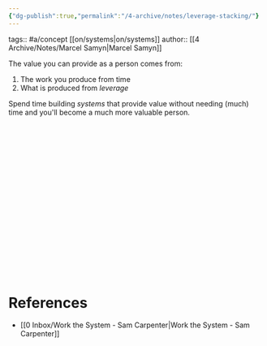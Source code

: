 ```yaml
---
{"dg-publish":true,"permalink":"/4-archive/notes/leverage-stacking/"}
---
```


tags:: #a/concept [[on/systems\|on/systems]] 
author:: [[4 Archive/Notes/Marcel Samyn\|Marcel Samyn]]

The value you can provide as a person comes from:
1. The work you produce from time
2. What is produced from *leverage*

Spend time building *systems* that provide value without needing (much) time and you'll become a much more valuable person.


<?xml version="1.0" encoding="UTF-8" standalone="no"?>
<!-- Created with Majerus.net InkPaint (http://www.majerus.net/InkPaint/) -->

<svg
   xmlns:dc="http://purl.org/dc/elements/1.1/"
   xmlns:cc="http://creativecommons.org/ns#"
   xmlns:rdf="http://www.w3.org/1999/02/22-rdf-syntax-ns#"
   xmlns:svg="http://www.w3.org/2000/svg"
   xmlns="http://www.w3.org/2000/svg"
   xmlns:sodipodi="http://sodipodi.sourceforge.net/DTD/sodipodi-0.dtd"
   xmlns:inkscape="http://www.inkscape.org/namespaces/inkscape"
   version="1.1"
   width="146.22284mm"
   height="86.077774mm"
   viewBox="0 0 2924.4568 1721.5555"
   preserveAspectRatio="xMidYMid meet"
   id="svg108"
   sodipodi:docname="2018-07-03-graph-leverage.svg"
   inkscape:version="0.92.3 (2405546, 2018-03-11)">
  <metadata
     id="metadata114">
    <rdf:RDF>
      <cc:Work
         rdf:about="">
        <dc:format>image/svg+xml</dc:format>
        <dc:type
           rdf:resource="http://purl.org/dc/dcmitype/StillImage" />
        <dc:title></dc:title>
      </cc:Work>
    </rdf:RDF>
  </metadata>
  <defs
     id="defs112" />
  <sodipodi:namedview
     pagecolor="#ffffff"
     bordercolor="#666666"
     borderopacity="1"
     objecttolerance="10"
     gridtolerance="10"
     guidetolerance="10"
     inkscape:pageopacity="0"
     inkscape:pageshadow="2"
     inkscape:window-width="1600"
     inkscape:window-height="900"
     id="namedview110"
     showgrid="false"
     fit-margin-top="0"
     fit-margin-left="0"
     fit-margin-right="0"
     fit-margin-bottom="0"
     inkscape:zoom="0.35488302"
     inkscape:cx="-633.45001"
     inkscape:cy="332.04198"
     inkscape:window-x="0"
     inkscape:window-y="0"
     inkscape:window-maximized="0"
     inkscape:current-layer="svg108" />
  <!-- Generator: Majerus.net InkPaint UWP 1.1.14.0 -->
  <g
     id="g106"
     style="fill:none;stroke-linecap:round;stroke-linejoin:round"
     transform="translate(-1087,-1795)">
    <g
       id="g30"
       style="stroke:#95a5a6">
      <path
         d="m 3827,2599 27,1 h 1 l 13,3 h 1 l 8,2 c 0,0 1,0 1,0 1,0 1,0 1,0 l 1,1 v -1 l 4,3 h 1 v 1 h 1 c 1,1 1,2 1,4 0,2 -2,4 -5,4 0,0 0,0 -1,0 l -3,-1 -12,-3 -13,-3 h -26 l -27,2 -27,2 -74,4 -73,6 -147,17 v -1 1 l -72,6 h -1 l -73,4 -73,2 -72,4 -134,11 -67,4 -67,1 -128,-1 -128,-2 -84,-3 -85,-4 -85,-5 -85,-5 -129,-5 -131,-5 v -1 1 l -77,-4 -76,-3 -77,-1 -76,3 -140,8 -70,5 -69,7 v -1 1 l -33,2 -33,2 h -1 l -33,-1 -1,-1 -33,-4 -1,-1 h -2 -1 c -2,-1 -3,-3 -4,-6 v -1 -1 c 0,-2 1,-3 2,-4 l 1,-1 2,-2 c 1,0 2,-1 3,-1 1,0 2,1 3,2 l 32,3 32,1 33,-1 32,-3 70,-7 70,-4 140,-8 77,-3 h 77 l 77,3 77,4 131,6 129,5 85,5 85,5 85,4 84,3 128,2 127,2 67,-2 66,-4 134,-10 h 1 l 72,-4 73,-2 73,-3 72,-7 147,-15 74,-6 73,-3 27,-1 27,-2 z"
         id="path2"
         inkscape:connector-curvature="0"
         style="fill:#95a5a6;stroke-width:0" />
      <path
         d="m 3770,2540 c 1,0 1,0 1,0 l 1,1 5,5 14,10 16,8 35,14 16,4 18,3 18,3 17,4 h 2 c 0,1 0,1 1,1 l 3,2 1,1 c 1,1 2,3 2,5 0,1 0,2 -1,3 v 1 l -1,2 c -1,1 -2,2 -2,2 h -1 l -3,2 h -1 l -3,2 -24,10 -20,12 h -1 l -22,11 h -1 l -45,20 -11,5 -1,1 -11,3 -1,1 c 0,0 -1,0 -1,0 h -1 l -3,-1 h -1 c -3,-1 -5,-3 -5,-7 0,-1 0,-2 1,-3 v -1 l 2,-2 1,-1 1,-1 4,-3 4,-2 h 1 l 31,-15 33,-13 33,-13 4,-2 c 0,-1 -1,-2 -1,-2 0,-1 1,-2 1,-3 h 1 l 7,-3 4,-2 -14,-1 -18,-3 -1,-1 v 1 l -17,-5 h -1 l -35,-15 c 0,0 -1,-1 -1,-1 l -16,-11 h -1 v -1 l -11,-14 h -1 l -3,-6 v -1 c -1,0 -1,0 -1,-1 0,-1 2,-3 3,-3 z"
         id="path4"
         inkscape:connector-curvature="0"
         style="fill:#95a5a6;stroke-width:0" />
      <path
         d="m 1285,1804 c 1,0 2,1 3,2 l 9,24 h -1 l 1,1 5,25 v 1 l 7,70 5,70 7,140 4,140 v 1 l 4,140 6,304 v 303 1 l -3,144 -5,144 -2,21 v 23 l -1,21 v 1 l -2,17 v 1 c -1,2 -3,4 -5,4 -3,0 -5,-2 -5,-4 v -1 l -2,-17 v -1 -21 -1 l 1,-22 1,-22 6,-143 3,-145 v -303 l -6,-304 -3,-140 -3,-141 -6,-140 -5,-69 -7,-70 -4,-25 -6,-25 v -1 c 0,-1 2,-3 4,-3 z"
         id="path6"
         inkscape:connector-curvature="0"
         style="fill:#95a5a6;stroke-width:0" />
      <path
         d="m 1275,1795 5,1 h 1 1 1 2 c 0,0 0,0 1,0 h 1 l 7,5 c 1,0 1,0 1,1 h 1 l 6,7 v 1 h 1 l 11,20 10,20 v 1 l 7,20 v 1 l 6,21 v 1 l 1,8 1,8 v 1 c 0,3 -3,6 -6,6 -2,0 -4,-2 -5,-4 l -10,-24 -9,-25 -13,-30 -15,-26 h -4 l -6,4 -7,8 -6,9 -9,21 -9,21 v 1 l -11,21 v 1 h -1 l -3,4 v 1 l -5,5 h -1 c -1,1 -1,1 -2,1 l -5,2 h -1 c 0,0 -1,0 -1,0 -2,0 -3,0 -4,-1 h -1 l -1,-1 -1,-1 c -1,-1 -1,-1 -2,-2 v -1 l -1,-3 c 0,-1 0,-1 0,-2 v -1 -3 l 1,-4 c 0,-2 2,-3 4,-3 1,0 2,0 3,1 l 1,1 1,3 h 1 v 1 l 3,-2 2,-3 11,-20 8,-22 11,-21 v -1 l 7,-10 v -1 l 9,-8 v -1 c 0,0 0,0 1,0 v -1 l 9,-5 h 1 c 0,0 1,-1 2,-1 z"
         id="path8"
         inkscape:connector-curvature="0"
         style="fill:#95a5a6;stroke-width:0" />
      <path
         d="m 1370,3298 -2,2 -2,4 -9,22 -6,19 8,-12 7,-13 5,-13 z m 3,-16 c 1,0 2,0 2,1 h 1 l 2,1 h 1 c 0,1 1,2 1,2 l 1,1 2,4 c 0,0 0,1 0,1 v 1 15 c 0,0 0,1 0,1 v 1 l -5,14 v 1 1 l -8,14 -9,12 v 1 l -5,7 -7,9 -1,1 -4,2 v 1 l -7,24 -1,1 -4,8 -1,1 c 0,0 0,1 0,1 l -1,1 -7,4 c -1,1 -2,1 -2,1 h -1 l -9,1 c -1,0 -2,0 -2,-1 h -1 l -9,-4 -1,-1 -1,-1 -17,-16 -1,-1 -15,-19 v -1 l -26,-41 -11,-21 -4,-9 c 0,-1 0,-1 0,-2 0,-2 1,-3 3,-3 1,0 2,0 3,1 l 6,8 13,19 1,1 26,40 14,19 17,15 7,3 h 4 l 4,-3 3,-6 5,-15 -3,-1 c -1,-1 -2,-2 -2,-4 0,-2 1,-3 3,-4 h 4 l 1,-1 5,-21 7,-24 1,-1 9,-22 1,-1 3,-5 v -1 l 5,-5 v -1 c 1,0 1,0 1,0 l 1,-1 5,-2 c 1,-1 2,-1 3,-1 z"
         id="path10"
         inkscape:connector-curvature="0"
         style="fill:#95a5a6;stroke-width:0" />
      <path
         d="m 3105,2776 h -9 l -7,3 -1,1 2,5 v 1 l 3,7 3,10 h 6 l 13,-3 7,-2 9,-3 7,-4 1,-2 1,-1 -1,-1 -1,-2 -7,-4 -9,-3 -8,-2 z m 0,-13 h 1 9 l 10,1 1,1 10,3 h 1 l 1,1 9,5 c 0,0 1,1 1,1 l 1,1 3,4 c 0,1 0,2 1,2 l 1,5 c 0,1 0,1 0,2 0,0 0,1 0,1 h -1 l -1,4 v 1 c 0,1 0,1 0,1 l -1,1 -2,3 -1,1 c 0,0 -1,0 -1,1 l -9,5 -1,1 -10,3 h -1 l -9,2 h -1 -13 c -1,0 -1,0 -1,0 h -1 -1 l 5,12 7,16 c 1,0 1,1 1,2 0,3 -3,6 -6,6 -3,0 -4,-1 -5,-2 l -1,-1 -7,-16 h -1 v -1 l -6,-15 -3,-6 c 0,-1 -1,-1 -1,-2 h 1 l -3,-6 v -1 l -4,-17 c 0,0 0,-1 0,-1 v -1 -4 c 0,-1 1,-2 1,-3 l 3,-3 v -1 c 1,0 2,-1 2,-1 l 9,-4 c 1,0 1,0 1,0 h 1 z"
         id="path12"
         inkscape:connector-curvature="0"
         style="fill:#95a5a6;stroke-width:0" />
      <path
         d="m 3203,2753 c 1,0 2,1 3,1 l 12,6 1,1 c 1,0 1,0 1,1 l 1,1 3,5 c 1,0 1,1 2,2 v 1 6 1 c 0,1 0,2 0,3 l -4,8 v 1 l -1,1 -7,7 -5,5 -1,5 v 1 l 1,1 6,3 9,3 h 7 5 l 6,-1 3,-1 v -1 -1 c 0,-1 1,-2 2,-2 1,0 1,0 1,1 l 2,1 v 1 l 2,3 1,1 c 0,1 0,1 0,2 0,1 0,2 -1,3 v 1 l -3,4 h -1 c 0,1 -1,1 -2,2 l -7,2 h -1 l -6,1 h -1 l -9,-1 h -1 l -11,-3 h -1 l -1,-1 -8,-5 h -1 c 0,0 0,0 -1,-1 l -1,-1 -2,-3 c -1,-1 -1,-2 -1,-3 h -1 v -5 -1 c 0,-1 0,-2 0,-3 l 3,-8 c 1,0 1,-1 1,-1 l 1,-1 6,-7 6,-6 3,-5 -1,-3 -1,-2 -10,-5 h -10 l -3,2 -2,2 -2,8 v 9 l 2,10 v 1 10 2 2 1 l -1,3 -1,1 v 1 l -1,2 -1,1 c -1,2 -3,3 -5,3 -2,0 -3,0 -4,-1 l -1,-1 -1,-1 c -1,-1 -2,-2 -2,-3 v -1 l -4,-28 v -1 -1 l 2,-28 h 1 v -1 c 0,-1 2,-2 3,-2 1,0 3,1 3,2 v 1 l 1,3 3,-4 v -1 c 1,0 1,0 1,-1 h 1 l 6,-3 c 1,0 1,0 2,0 h 1 z"
         id="path14"
         inkscape:connector-curvature="0"
         style="fill:#95a5a6;stroke-width:0" />
      <path
         d="m 3273,2762 -4,1 -3,6 -2,8 v 7 l 1,6 3,6 5,4 7,2 5,-1 4,-2 4,-5 2,-7 v -7 l -2,-6 -3,-5 -6,-3 -4,-1 -5,-1 c -1,-1 -2,-1 -2,-1 z m 7,-19 c 2,0 4,1 5,3 l 1,1 v 1 c 0,1 1,2 1,3 0,0 -1,1 -1,2 l -1,2 1,-1 h 1 c 0,0 1,0 1,1 h 1 l 8,3 c 1,0 2,1 3,1 v 1 l 5,6 1,1 c 0,0 0,0 1,1 v 1 l 2,8 1,1 c 0,0 0,1 0,1 v 9 l -1,2 -2,9 -1,1 c 0,0 0,1 0,1 l -5,7 -1,1 c 0,1 -1,1 -1,1 l -7,5 h -1 c -1,1 -1,1 -2,1 h -1 l -8,1 h -1 c -1,0 -1,0 -2,0 l -1,-1 -9,-3 c -1,0 -1,0 -2,-1 l -7,-6 h -1 c 0,-1 0,-1 -1,-1 v -1 l -4,-7 v -1 l -1,-1 -2,-9 c 0,0 0,-1 0,-1 v -1 -9 l 1,-1 v -1 l 2,-8 1,-1 v -1 l 5,-8 c 0,0 0,-1 1,-1 l 7,-6 v -1 h 1 l 3,-2 4,-1 h 1 l 1,-1 h 3 z"
         id="path16"
         inkscape:connector-curvature="0"
         style="fill:#95a5a6;stroke-width:0" />
      <path
         d="m 3376,2730 c 3,0 6,2 6,5 0,2 -1,3 -2,4 l -1,1 c 0,0 -1,0 -1,0 l -3,2 h -1 -1 l -8,3 -4,2 -8,6 -4,7 -1,7 3,9 4,6 5,5 7,3 6,1 14,-1 13,-9 4,-4 1,-4 v -1 h -1 l -12,-1 h -1 l -1,-1 v 1 l -12,-3 v -1 c -1,0 -2,-1 -2,-1 l -1,-1 c 0,-1 0,-1 0,-2 0,0 0,-1 0,-1 l 1,-1 v -1 c 1,-1 2,-1 2,-1 h 1 l 12,-2 h 1 14 1 l 1,1 4,1 c 1,0 1,1 2,1 v 1 l 3,2 c 1,1 2,2 2,4 l 1,6 v 1 c 0,1 0,2 0,3 h -1 l -3,7 v 1 h -1 v 1 l -4,5 -1,1 c 0,0 -1,1 -1,1 l -15,10 h -1 c -1,0 -1,1 -2,1 l -17,2 h -1 c -1,0 -1,0 -2,0 l -8,-2 h -2 l -8,-4 -1,-1 -7,-6 h -1 l -1,-1 v -1 l -5,-7 c 0,-1 0,-1 -1,-2 l -3,-12 h -1 c 0,-1 0,-1 0,-2 v -1 l 2,-10 v -1 c 0,0 0,-1 0,-1 l 1,-1 6,-9 c 0,-1 0,-1 1,-1 l 1,-1 10,-7 c 0,0 0,0 1,-1 l 6,-2 8,-3 h 1 z"
         id="path18"
         inkscape:connector-curvature="0"
         style="fill:#95a5a6;stroke-width:0" />
      <path
         d="m 3457,2703 c 0,0 1,0 1,0 l 17,4 h 1 l 7,3 6,3 9,5 c 0,0 1,1 1,1 l 6,6 1,1 c 0,0 0,1 0,1 l 1,1 2,8 c 0,0 0,1 0,1 0,1 0,1 0,2 l -1,4 -1,1 v 1 l -3,5 c 0,1 -1,1 -1,1 l -6,6 -1,1 -7,5 -6,6 -3,3 6,1 h 5 9 l 9,-2 8,-3 8,-5 2,-2 h 1 c 0,0 1,0 1,0 2,0 4,1 4,3 0,1 -1,1 -1,2 l -1,3 -5,8 c -1,1 -1,2 -2,2 l -9,5 -1,1 h -1 l -10,3 h -1 -10 -1 -6 -1 l -8,-2 c 0,0 -1,0 -1,0 l -1,-1 -6,-3 c -1,-1 -2,-2 -3,-3 v -1 l -1,-2 v -1 c 0,0 0,-1 0,-1 0,-1 0,-1 0,-2 l 1,-1 1,-3 c 0,-1 0,-1 1,-1 v -1 l 6,-7 h 1 l 7,-6 7,-5 5,-6 2,-3 v -2 l -1,-4 -4,-4 -7,-4 -5,-2 -7,-3 -15,-3 h -6 l -3,1 -2,2 -1,5 1,19 3,20 v 1 6 h -1 v 1 7 h -1 v 1 2 h -1 c 0,2 -1,3 -2,3 l -1,1 -1,1 c -1,0 -2,0 -3,0 -2,0 -4,-1 -5,-3 h -1 l -1,-2 v -1 -1 l -1,-4 -1,-1 -4,-29 v -1 l 1,-29 v -1 c 1,-1 2,-2 4,-2 0,0 1,0 2,1 1,0 1,-1 1,-1 l 1,-1 4,-5 c 1,0 1,-1 2,-1 h 1 l 6,-2 1,-1 h 1 z"
         id="path20"
         inkscape:connector-curvature="0"
         style="fill:#95a5a6;stroke-width:0" />
      <path
         d="m 3561,2744 1,2 2,15 5,12 3,2 5,2 h 3 l 3,-1 7,-7 4,-12 v -9 l -2,-2 -5,-1 h -7 -6 z m -6,-15 c 2,0 4,1 4,3 l 1,2 14,-1 h 6 l 8,1 h 1 l 7,3 c 1,0 2,1 2,2 l 3,5 c 1,0 1,1 1,1 v 1 12 1 l -3,13 c 0,1 0,1 0,1 v 1 l -6,11 h -1 c 0,1 -1,2 -1,2 h -1 l -5,3 -1,1 c 0,0 -1,0 -1,0 h -1 l -6,1 h -1 c 0,0 -1,0 -1,0 h -1 l -8,-3 c -1,0 -1,-1 -2,-1 l -6,-5 c -1,-1 -1,-2 -2,-3 l -5,-14 -1,-1 v -1 -17 -1 -2 l -18,-1 h -7 l -1,-1 c -1,0 -2,-1 -2,-3 0,-1 1,-2 2,-2 l 1,-1 6,-1 h 1 l 20,-1 1,-2 c 0,-2 2,-3 3,-3 z"
         id="path22"
         inkscape:connector-curvature="0"
         style="fill:#95a5a6;stroke-width:0" />
      <path
         d="m 3571,2710 h 5 l 1,1 h 1 2 v 1 c 3,0 4,3 4,5 0,3 -2,6 -5,7 h -1 -2 -5 l -22,2 h -1 l -22,-1 h -1 -2 -1 c 0,-1 -1,-1 -1,-2 0,-1 0,-1 1,-2 l 2,-1 h 1 v -1 1 -1 l 21,-6 h 1 1 l 22,-3 z"
         id="path24"
         inkscape:connector-curvature="0"
         style="fill:#95a5a6;stroke-width:0" />
      <path
         d="m 3671,2696 c 3,0 5,2 5,5 0,2 0,3 -1,4 l -1,1 -1,1 c -1,0 -1,0 -1,0 h -1 l -3,1 -10,5 -11,6 -9,8 -5,8 v 2 l 1,2 5,6 7,5 8,4 9,5 1,1 7,6 h 1 c 1,1 2,2 2,4 v 1 3 c 0,3 -2,6 -5,6 l -5,1 h -1 -6 l -3,-1 h -1 l -46,-8 -5,-1 c -2,-1 -2,-2 -2,-3 0,-2 0,-3 2,-3 l 6,-1 42,3 -3,-2 -7,-4 h -1 v -1 l -8,-6 h -1 v -1 l -6,-7 h -1 c 0,-1 0,-1 0,-2 l -2,-4 v -1 c 0,0 0,-1 0,-1 v -5 -1 c 0,0 1,0 1,-1 l 6,-11 c 0,-1 1,-1 1,-1 v -1 l 10,-8 1,-1 12,-7 h 1 l 11,-5 3,-1 h 1 1 z"
         id="path26"
         inkscape:connector-curvature="0"
         style="fill:#95a5a6;stroke-width:0" />
      <path
         d="m 3745,2690 c 3,0 6,3 6,6 0,3 -1,5 -3,6 h -1 -1 l -2,2 v 1 c 0,0 -1,1 -2,1 -1,0 -2,-1 -3,-1 v -1 l -16,7 -19,9 -3,2 1,1 4,3 8,2 11,2 10,3 h 1 l 9,5 h 1 c 0,0 0,1 1,1 l 2,3 h 1 c 0,1 1,3 1,4 v 2 2 c -1,0 -1,1 -1,2 l -1,1 -4,4 c -1,0 -1,1 -1,1 h -1 l -6,4 h -1 l -5,2 -22,6 h -1 -22 l -9,-1 c -2,0 -4,-2 -4,-4 0,-2 2,-4 4,-4 l 9,-1 20,-3 21,-6 4,-1 4,-2 -4,-3 -9,-2 -10,-2 h -1 v -1 l -9,-2 -1,-1 h -1 l -6,-3 v -1 c 0,0 -1,0 -1,0 l -1,-1 -3,-5 c -1,-1 -1,-2 -1,-3 v -1 l 1,-5 c 0,-1 1,-3 1,-3 l 1,-1 6,-4 1,-1 20,-9 21,-9 h 1 l 4,-1 z"
         id="path28"
         inkscape:connector-curvature="0"
         style="fill:#95a5a6;stroke-width:0" />
    </g>
    <g
       id="g36"
       style="stroke:#000000">
      <path
         d="m 1683,1952 h 1 l 92,2 92,5 81,7 80,7 81,6 81,4 76,3 77,5 77,7 h 1 l 77,10 64,10 65,10 129,20 h 1 l 67,13 h 1 l 65,18 h -1 1 l 64,21 h 1 l 64,22 56,19 57,18 57,18 1,1 55,22 h 1 l 65,31 33,14 33,12 58,17 59,15 36,7 37,2 38,-1 h 38 l 2,1 v -1 l 36,5 h 1 2 l 35,12 v 1 h 1 l 19,10 h 1 c 2,2 4,4 4,7 0,5 -4,9 -9,9 0,0 -1,0 -1,0 l -1,-1 -20,-5 -35,-7 -35,-3 h -38 -38 -1 l -38,-3 h -2 l -37,-7 -1,-1 v 1 l -59,-16 h -1 l -58,-17 h -1 l -34,-13 h -1 l -33,-15 -66,-31 -54,-22 -57,-18 -57,-18 -56,-19 h -1 l -64,-22 -63,-21 -65,-17 -66,-13 -129,-19 -65,-11 -63,-10 -77,-10 -77,-7 -76,-5 -76,-3 h -1 l -81,-5 -81,-7 -80,-7 -81,-7 -91,-5 -92,-3 h -91 l -92,4 -27,3 -29,2 h -1 -28 -1 l -27,-5 h -1 c 0,0 -1,0 -1,0 l -1,-1 -5,-3 -6,-3 -6,-3 -3,-1 h -1 c -2,-1 -3,-3 -3,-5 0,-2 1,-4 3,-5 h 1 l 4,-2 v 1 -1 c 1,0 1,0 2,0 0,0 1,0 1,0 l 1,1 6,2 h 1 l 6,3 5,2 26,3 27,-1 28,-2 28,-3 92,-6 z"
         id="path32"
         inkscape:connector-curvature="0"
         style="fill:#000000;stroke-width:0" />
      <path
         d="m 1459,2633 h 1 l 49,2 h 1 l 49,6 h 1 l 49,8 48,5 43,2 h 44 l 44,-2 44,-1 h 1 88 1 l 44,2 45,5 53,7 52,10 h 1 l 64,14 64,17 58,17 h 1 l 28,9 1,1 28,12 1,1 46,26 1,1 v -1 l 44,29 29,18 29,17 v 1 l 29,18 1,1 26,21 1,1 42,36 22,15 25,13 18,10 1,1 h 1 l 16,12 2,1 30,28 1,1 29,29 30,27 21,17 1,1 10,9 1,1 8,11 1,1 33,47 17,22 18,21 28,29 1,1 h 1 l 12,17 h 1 v 2 l 10,17 9,18 10,13 27,28 1,1 10,11 1,1 v 1 l 8,13 15,25 19,25 v 1 h 1 l 17,27 3,5 4,5 2,2 h 1 1 2 c 6,2 11,7 11,14 0,4 -1,7 -4,10 h -1 l -2,2 -1,1 c -3,2 -5,3 -9,3 -1,0 -2,0 -3,0 l -2,-1 -5,-2 h -1 c -1,-1 -2,-1 -3,-2 l -1,-1 -6,-5 h -1 l -1,-2 -5,-6 v -1 h -1 l -3,-6 -17,-27 -19,-25 v -1 h -1 l -15,-26 -8,-12 -8,-10 -28,-28 -1,-1 -12,-16 -1,-2 -9,-18 -9,-16 -11,-15 -28,-29 -20,-22 v -1 l -18,-23 h -1 l -32,-47 -7,-10 -9,-8 -20,-16 -1,-1 v 1 l -31,-28 -1,-1 -29,-29 -29,-28 -16,-11 -17,-9 -25,-14 h -2 l -23,-16 -1,-1 -43,-37 -26,-21 -27,-18 -29,-17 h -1 l -28,-18 -44,-29 -45,-26 -27,-12 -27,-9 -57,-16 -64,-17 -63,-15 -52,-9 -51,-8 -44,-5 -43,-2 -88,-1 -44,1 -44,1 -45,1 -45,-3 h -1 l -49,-7 -49,-9 -48,-7 -49,-4 h -22 -22 l -22,2 -21,5 -4,1 -5,2 h -1 l -5,1 c 0,0 -1,0 -1,0 -1,0 -1,0 -1,0 h -1 -1 -1 c -2,-1 -3,-3 -3,-5 0,-1 0,-1 0,-2 h 1 -1 l 1,-2 h 1 c 0,-1 1,-2 1,-2 h 1 l 5,-3 6,-2 4,-2 21,-7 1,-1 23,-3 h 1 l 23,-1 z"
         id="path34"
         inkscape:connector-curvature="0"
         style="fill:#000000;stroke-width:0" />
    </g>
    <g
       transform="scale(0.9802,1)"
       id="g40"
       style="stroke:#fff952;stroke-width:171;stroke-opacity:0.5">
      <path
         d="m 1461,2484 c 6,11 11,20 20,30 24,28 50,58 80,79 16,12 15,-10 13,-21 -9,-41 -32,-80 -49,-118 -17,-38 -34,-74 -56,-109 -11,-19 -24,-39 -32,-57 -5,-12 5,-9 13,-3 44,34 86,76 127,115 40,38 78,79 118,116 30,27 59,59 94,80 7,4 16,8 19,-2 3,-14 -5,-30 -11,-44 -16,-38 -37,-77 -55,-114 -32,-67 -75,-131 -103,-199 -3,-9 -14,-33 2,-35 15,-2 30,12 43,21 72,50 136,111 202,170 70,62 131,131 206,187 9,8 19,16 29,19 7,2 5,-6 4,-10 -4,-13 -13,-25 -20,-38 -25,-47 -60,-91 -90,-137 -47,-72 -100,-144 -138,-220 -10,-19 -20,-36 -23,-55 -3,-21 24,-9 35,-3 41,21 78,52 116,80 111,85 212,185 307,288 53,57 107,118 156,179 9,10 16,20 24,27 4,4 6,5 3,-1 -4,-10 -12,-21 -19,-33 -36,-63 -75,-129 -112,-193 -36,-60 -78,-117 -114,-177 -21,-35 -44,-69 -61,-103 -4,-8 -8,-16 -8,-23 0,-6 5,-4 9,-2 23,9 41,28 61,44 85,67 168,148 241,227 84,91 157,187 231,284 54,72 103,157 155,228 10,15 20,28 30,39 11,11 9,-2 6,-11 -20,-81 -59,-158 -96,-235 -29,-61 -62,-121 -94,-180 -40,-74 -84,-142 -127,-214 -22,-37 -43,-76 -61,-113 -3,-8 -7,-14 -7,-20 0,-5 5,-1 8,1 53,42 101,100 145,151 29,34 59,67 85,102 86,113 167,234 238,357 51,88 99,178 144,266 45,90 96,177 148,260 13,22 26,41 41,57 12,11 26,17 28,-3 3,-17 0,-36 -3,-56 -11,-69 -41,-136 -68,-203 -17,-42 -34,-84 -53,-126 -44,-94 -89,-190 -136,-281 -37,-70 -72,-141 -109,-207 -35,-62 -67,-125 -103,-183 -15,-24 -28,-45 -39,-67 -3,-7 -9,-21 3,-15 12,5 20,15 32,25 66,58 134,131 196,196 140,147 268,308 395,465 46,57 95,115 149,161 9,9 20,20 30,21 3,0 4,-2 4,-5 1,-14 -9,-30 -16,-46 -59,-133 -138,-253 -213,-377 -41,-67 -82,-128 -123,-194 -27,-44 -51,-81 -77,-124 -5,-8 -8,-15 -10,-19 -1,-4 0,-5 2,-4 11,3 22,13 34,22 59,48 118,107 175,161 60,58 118,112 179,172 80,80 169,172 246,254 17,18 32,33 47,47 5,6 9,10 13,12 8,6 7,-2 5,-9 -6,-19 -19,-38 -31,-58 -18,-31 -36,-64 -56,-94 -46,-70 -95,-143 -144,-210 -8,-11 -18,-20 -20,-31 -2,-7 5,-3 8,0 11,9 21,21 33,33 65,65 130,138 199,200 30,26 61,52 87,77 3,3 8,9 2,6 -3,-1 -7,-4 -11,-7"
         id="path38"
         inkscape:connector-curvature="0" />
    </g>
    <g
       id="g62"
       style="stroke:#ed331f">
      <path
         d="m 2668,2068 c 2,0 4,0 5,1 l 1,1 3,2 1,1 c 1,1 2,2 2,3 l 1,1 1,4 v 1 2 l 5,61 2,62 h -1 1 l 1,61 2,62 5,66 5,67 2,68 v 1 l -2,67 -4,60 -2,60 v 59 l 5,60 2,24 v 1 l 1,24 v 1 24 l 1,23 v 1 c 0,1 0,2 0,3 h -1 l -1,5 v 2 c -2,4 -7,7 -12,7 -5,0 -8,-2 -11,-5 l -1,-2 -2,-4 v -1 c 0,-1 -1,-2 -1,-4 l -2,-24 v -1 -24 l -1,-24 -2,-23 -5,-61 v -1 -60 -1 l 2,-60 5,-61 2,-66 -2,-66 -4,-67 -4,-67 -2,-62 v -62 l -1,-61 -1,-60 -1,-1 c -1,-1 -2,-2 -2,-4 v -1 -3 c 0,-3 1,-5 3,-7 h 1 l 2,-1 c 1,-1 3,-1 4,-1 z"
         id="path42"
         inkscape:connector-curvature="0"
         style="fill:#ed331f;stroke-width:0" />
      <path
         d="m 2674,2069 c 0,0 1,0 1,1 h 1 1 l 5,2 c 2,1 3,1 4,2 l 5,6 1,1 4,4 1,1 v 2 l 1,1 1,1 3,3 1,1 1,2 10,23 1,1 6,17 8,19 1,1 v 2 l 1,1 c 0,1 0,2 0,3 0,7 -6,13 -14,13 -3,0 -7,-1 -9,-4 l -2,-2 -1,-2 -2,-4 -3,-6 -1,-5 h -1 l -8,-23 -5,-9 v 1 l -20,23 -1,1 -2,2 -25,18 -6,4 h -1 c -1,1 -2,1 -4,1 -4,0 -7,-4 -7,-8 0,-1 0,-2 0,-3 h 1 l 3,-7 1,-1 19,-24 v -1 l 20,-23 3,-4 1,-1 5,-6 v -1 h 1 l -3,-5 -3,-5 -1,-1 c 0,-1 -1,-2 -1,-3 0,-5 4,-9 9,-9 z"
         id="path44"
         inkscape:connector-curvature="0"
         style="fill:#ed331f;stroke-width:0" />
      <path
         d="m 2731,2851 c 1,0 2,0 3,0 l 4,2 1,1 c 2,1 3,3 3,5 v 1 l 1,7 v 1 2 l -2,7 v 1 l -1,5 -4,22 h -1 v 1 l -6,20 -1,2 -1,1 v 1 l -3,5 c -1,2 -2,3 -4,4 l -1,1 -5,2 c -2,1 -4,1 -6,1 h -1 -5 -1 c -1,-1 -2,-1 -3,-1 l -1,-1 -5,-2 -1,-1 -1,-1 -10,-9 -1,-1 -7,-8 -20,-19 -1,-1 -18,-21 v -1 l -4,-6 v -1 c -1,-1 -1,-2 -1,-3 0,-4 3,-8 8,-8 1,0 2,1 3,1 l 1,1 6,3 h -1 1 l 23,15 1,2 h 1 l 20,19 v 1 h 1 l 7,8 7,6 7,-17 7,-21 v 1 -1 l 2,-5 2,-6 1,-5 v -3 -1 c 0,-3 3,-6 6,-6 z"
         id="path46"
         inkscape:connector-curvature="0"
         style="fill:#ed331f;stroke-width:0" />
      <path
         d="m 2829,2377 c 2,0 4,1 5,2 l 1,1 v 1 c 1,1 1,1 1,2 l 3,28 v 2 1 l -2,29 v 11 l -1,12 h -1 v 2 l -2,11 c 0,1 0,2 -1,3 l -4,9 -1,3 c -1,1 -3,2 -4,3 l -1,1 -3,2 -2,1 c -2,0 -4,1 -6,1 -1,0 -3,-1 -5,-1 l -1,-1 -4,-2 h -1 c -1,-1 -1,-2 -2,-2 l -1,-1 -3,-4 -1,-1 -2,-4 -1,-1 -9,-15 -1,-2 -7,-17 v -2 l -10,-35 v -1 l -1,-6 -1,-7 v -6 -1 h -1 v -4 c 0,-3 2,-5 5,-5 1,0 1,0 1,0 h 1 l 4,2 c 1,0 2,1 3,1 l 1,1 3,5 v 1 l 1,1 3,6 v 1 l 2,5 13,34 8,15 3,5 1,-9 v -10 -1 l 2,-29 v -2 l 1,-2 10,-26 v -1 c 1,-1 2,-3 4,-4 h 1 1 c 1,0 1,0 1,0 z"
         id="path48"
         inkscape:connector-curvature="0"
         style="fill:#ed331f;stroke-width:0" />
      <path
         d="m 2904,2414 v 1 l -1,1 -4,16 2,1 c 1,0 2,1 2,1 l 1,1 12,8 -6,-17 z m -18,-47 c 1,0 2,0 2,0 l 2,1 4,2 1,-1 c 1,-1 2,-1 4,-1 3,0 5,2 6,5 v 4 l 13,13 c 1,1 1,1 2,2 l 13,21 1,2 11,23 v 1 l 8,23 1,2 3,12 c 0,1 0,1 0,2 l 1,12 v 2 c 0,8 -6,15 -15,15 -5,0 -9,-3 -12,-7 l -1,-2 -2,-5 -6,-6 -8,-8 -7,-6 -16,-13 -2,3 c 0,1 0,1 -1,2 l -1,2 -2,2 c -3,2 -6,4 -10,4 -4,0 -7,-2 -9,-4 l -2,-2 -1,-1 c -1,-1 -1,-3 -2,-5 v -1 -2 -2 l -1,-15 v -1 l 1,-16 v -1 l 1,-16 h 1 v -1 l 3,-16 v -1 l 2,-6 v -1 l 1,-1 3,-5 v -1 c 1,-1 2,-2 3,-3 l 1,-1 4,-2 2,-1 c 1,-1 3,-1 4,-1 z"
         id="path50"
         inkscape:connector-curvature="0"
         style="fill:#ed331f;stroke-width:0" />
      <path
         d="m 2953,2362 c 1,0 3,0 4,1 l 3,2 1,1 c 1,1 2,3 2,4 v 1 l 1,3 10,35 4,17 5,14 2,2 v 1 l 9,2 h 13 l 13,-1 v 1 l 1,-1 v 1 -1 l 6,1 h 6 1 1 l 6,1 c 3,1 5,2 7,4 l 2,2 v 1 c 1,0 1,1 1,1 l 1,1 v 1 1 -1 1 c 0,1 0,2 0,3 0,4 -2,9 -6,11 l -2,1 -5,3 h -1 c -1,0 -2,1 -4,1 h -1 -6 -1 -5 -13 -1 -15 -1 c 0,0 -1,-1 -1,-1 h -2 l -13,-4 -2,-1 c 0,0 -1,-1 -2,-1 l -1,-1 -5,-4 -1,-1 c -1,-1 -2,-1 -2,-2 l -1,-1 -3,-6 -1,-1 v -2 h -1 l -4,-17 -1,-1 -3,-18 v -2 l -1,-37 v -4 -1 -4 -1 c 1,-2 3,-4 6,-4 z"
         id="path52"
         inkscape:connector-curvature="0"
         style="fill:#ed331f;stroke-width:0" />
      <path
         d="m 3062,2365 c 5,0 8,4 9,8 l 1,5 v 2 l 1,6 h -1 1 -1 1 l -1,4 3,22 7,19 4,6 5,5 6,2 h 9 l 4,-1 4,-2 10,-10 7,-12 4,-14 1,-7 v -6 l -1,-4 -4,-4 h -1 c -1,-1 -2,-3 -2,-4 v -1 -1 c 0,-1 0,-2 0,-3 h 1 v -1 1 -2 c 2,-2 4,-3 7,-3 1,0 2,0 2,0 h 1 l 9,3 h -1 1 c 1,1 1,1 2,1 l 1,1 6,6 h 1 c 0,1 1,1 1,2 l 1,1 4,8 v 1 c 1,1 1,3 1,4 v 1 l 1,9 v 1 c 0,1 0,2 0,3 l -1,1 -5,17 v 2 l -1,1 -9,16 -1,1 c 0,1 -1,2 -2,3 l -13,12 -2,2 -1,1 -8,4 -1,1 h -2 l -9,3 v -1 1 c -1,0 -2,0 -3,0 h -1 l -13,-1 h -1 c -1,0 -1,0 -2,0 l -2,-1 -11,-4 c -1,0 -2,-1 -3,-1 l -1,-1 -9,-7 -1,-1 -2,-2 v -1 l -6,-9 c -1,-1 -1,-2 -2,-3 v -1 l -7,-24 -1,-1 c 0,-1 0,-2 0,-3 v -25 l 1,-2 v -1 l 1,-4 v -2 l 2,-5 1,-2 3,-4 c 2,-3 5,-5 8,-5 z"
         id="path54"
         inkscape:connector-curvature="0"
         style="fill:#ed331f;stroke-width:0" />
      <path
         d="m 3220,2357 c 4,0 7,3 7,7 v 17 h -1 v 1 h 1 l -1,7 v 7 l 5,15 7,11 10,7 15,6 8,1 8,1 5,-1 4,-2 2,-2 v -1 c 1,-1 3,-1 5,-1 2,0 5,1 6,3 v 1 l 1,4 c 0,1 0,1 0,2 v 9 l -1,2 c 0,4 -2,6 -5,8 l -8,5 -2,2 c -2,0 -3,1 -5,1 h -1 -10 -1 c -1,0 -1,0 -2,0 h -1 l -11,-2 -2,-1 -18,-6 v -1 h -1 c -1,0 -2,-1 -2,-1 l -1,-1 -14,-11 -1,-1 c -1,-1 -2,-1 -2,-2 l -1,-1 -8,-15 -1,-2 c -1,-1 -1,-1 -1,-2 v -1 l -3,-19 v -2 -2 l 1,-9 v -1 l 1,-2 3,-8 1,-1 h -1 l 9,-16 c 1,-2 4,-3 6,-3 z"
         id="path56"
         inkscape:connector-curvature="0"
         style="fill:#ed331f;stroke-width:0" />
      <path
         d="m 3284,2378 c 7,0 12,5 12,12 0,4 -1,7 -3,9 l -4,3 -1,2 c -2,1 -3,1 -5,2 l -27,5 v -1 l -2,1 -2,-1 h -1 l -24,-4 -2,-1 -6,-2 c -3,-1 -4,-4 -4,-7 0,-3 2,-6 5,-6 h 1 l 6,-1 25,-4 24,-5 3,-1 c 2,-1 3,-1 5,-1 z"
         id="path58"
         inkscape:connector-curvature="0"
         style="fill:#ed331f;stroke-width:0" />
      <path
         d="m 3275,2337 h 1 1 1 1 c 6,2 10,7 10,14 0,3 -1,7 -4,9 l -1,1 -1,1 v 1 c -2,1 -4,1 -5,2 h -1 -3 v 1 l -25,3 -2,1 h -1 l -24,-1 h -1 l -7,-1 h -1 c -4,-1 -7,-5 -7,-9 0,-3 2,-7 5,-8 h 1 l 7,-3 v 1 l 1,-1 23,-6 h 1 1 l 24,-4 3,-1 z"
         id="path60"
         inkscape:connector-curvature="0"
         style="fill:#ed331f;stroke-width:0" />
    </g>
    <g
       transform="scale(1,0.9608)"
       id="g104"
       style="stroke:#95a5a6">
      <path
         d="m 1202,3507 c 2,0 5,2 6,4 l 1,5 1,1 c 0,1 0,2 0,2 0,1 0,2 0,2 v 1 l -2,5 -2,12 v 1 l -4,13 v 2 h -1 l -5,12 -1,2 c 0,0 -1,1 -1,1 h -1 l -9,8 -1,1 c -1,1 -2,1 -3,2 l -14,2 h -2 -1 l -15,-2 h -1 l -15,-5 h -1 l -13,-5 h -1 l -7,-4 h -1 l -3,-2 h -1 l -2,-2 c -1,-1 -2,-2 -2,-4 0,-1 1,-2 1,-3 h 1 l 1,-1 1,-1 c 1,-1 2,-1 4,-1 h 1 4 l 1,1 8,3 13,3 14,4 13,1 10,-3 5,-5 5,-10 3,-12 3,-12 v -1 -1 l 2,-5 v -1 c 1,-1 2,-2 2,-3 h 1 l 3,-3 1,-1 c 1,0 2,-1 4,-1 z"
         id="path64"
         inkscape:connector-curvature="0"
         style="fill:#95a5a6;stroke-width:0" />
      <path
         d="m 1174,3423 c 2,0 3,1 5,2 l 6,7 1,1 c 0,1 0,1 1,2 v 1 l 3,10 v 1 2 10 2 l -1,10 h -1 c 0,1 0,1 0,2 l -5,11 -1,1 c 0,1 -1,1 -1,2 h -1 l -7,6 -1,1 c 0,0 -1,1 -1,1 h -2 l -9,2 c -1,0 -2,1 -2,1 l -1,-1 -11,-1 h -1 -1 l -5,-2 -5,-1 -1,-1 -4,-1 h -1 l -1,-1 -5,-3 c -1,-1 -2,-2 -2,-4 0,-3 2,-5 5,-5 h 6 l 5,1 h 5 l 6,1 h 10 l 5,-2 4,-4 4,-8 1,-7 v -10 l -2,-9 -2,-7 -1,-3 h -1 c -1,-1 -1,-1 -1,-2 0,-1 0,-2 1,-2 h 1 l 1,-1 1,-1 4,-1 c 1,0 1,0 2,0 z"
         id="path66"
         inkscape:connector-curvature="0"
         style="fill:#95a5a6;stroke-width:0" />
      <path
         d="m 1146,3433 c 4,0 7,3 8,7 l 1,5 v 1 1 l -1,5 v 3 1 l -1,28 v 1 c 0,0 0,1 0,1 l -2,3 v 1 c -1,1 -3,2 -5,2 -1,0 -3,-1 -4,-2 l -1,-1 -1,-3 c 0,0 0,-1 0,-1 l -1,-1 -2,-28 v -1 l 1,-3 -1,-6 1,-1 v -5 h 1 c 0,-4 3,-7 7,-7 z"
         id="path68"
         inkscape:connector-curvature="0"
         style="fill:#95a5a6;stroke-width:0" />
      <path
         d="m 1100,3416 c 2,0 4,1 5,2 l 3,5 1,2 h 1 l 2,10 h 1 v 1 l 2,9 v 1 l 2,8 2,14 v 1 l 1,14 v 2 l -1,5 c 0,3 -3,5 -6,5 -2,0 -4,-1 -5,-3 l -3,-5 v -1 l -4,-13 -1,-1 -2,-14 -2,-9 -2,-9 v -1 l -1,-10 v -1 c 0,-1 0,-1 0,-2 v -1 l 2,-5 v -1 c 1,-2 3,-3 5,-3 z"
         id="path70"
         inkscape:connector-curvature="0"
         style="fill:#95a5a6;stroke-width:0" />
      <path
         d="m 1122,3335 c 0,0 1,1 2,1 l 18,8 18,9 6,2 8,4 1,1 3,2 1,1 1,2 2,2 c 1,1 2,3 2,5 0,1 0,2 -1,2 v 3 l -1,1 c 0,2 -2,3 -3,4 l -1,1 -3,1 -1,1 h -1 l -16,4 h -1 l -1,1 -16,1 h -1 -1 l -33,-1 h -2 l -3,-1 h -1 -1 l -2,-2 h -1 c 0,-1 -1,-2 -1,-3 0,-1 1,-2 1,-3 l 1,-1 2,-1 h 1 l 1,-1 3,-1 h 1 l 34,-3 15,-2 2,-1 -2,-1 -18,-8 -2,-1 c 0,0 0,-1 -1,-1 l -14,-15 c -1,-1 -1,-3 -1,-4 0,-3 2,-6 6,-6 z"
         id="path72"
         inkscape:connector-curvature="0"
         style="fill:#95a5a6;stroke-width:0" />
      <path
         d="m 1165,3267 c 1,0 2,0 3,0 v 1 l 3,1 v 1 l 1,1 5,7 c 0,0 0,1 1,1 v 1 l 3,10 v 1 c 0,0 0,1 0,1 v 10 2 l -1,2 -3,8 c 0,1 -1,2 -2,3 h -1 1 l -5,4 -1,1 c -1,0 -1,0 -2,1 l -6,2 h -1 c -1,0 -2,0 -2,0 h -1 l -13,-1 h -1 -1 l -14,-5 -11,-5 -2,-1 c 0,-1 -1,-2 -1,-3 0,-3 2,-5 5,-5 v 1 -1 l 12,2 14,2 11,-1 3,-1 2,-2 2,-5 v -7 l -1,-9 -1,-9 -1,-1 v -2 c 0,-3 3,-5 5,-5 z"
         id="path74"
         inkscape:connector-curvature="0"
         style="fill:#95a5a6;stroke-width:0" />
      <path
         d="m 1126,3256 c 3,0 5,2 5,5 0,0 0,1 0,1 l -1,5 v 6 l 2,8 2,7 v 1 l 3,13 v 1 l 2,14 v 2 l -1,3 c 0,3 -2,4 -5,4 -1,0 -3,0 -4,-1 v -1 l -2,-2 -1,-1 c 0,0 0,0 0,-1 l -5,-13 -1,-1 -3,-13 -2,-8 -2,-9 c 0,-1 0,-1 0,-2 v -1 l 1,-8 c 1,-2 2,-4 4,-5 l 6,-3 c 1,-1 1,-1 2,-1 z"
         id="path76"
         inkscape:connector-curvature="0"
         style="fill:#95a5a6;stroke-width:0" />
      <path
         d="m 1105,3261 c 2,0 4,0 5,2 h 1 l 1,2 c 0,1 1,3 1,4 v 1 3 1 l -1,2 v 1 l 1,13 1,13 v 1 6 l -1,1 c 0,2 -2,4 -5,4 -2,0 -4,-1 -5,-2 v -1 l -3,-5 v -1 -1 l -4,-13 v -1 l -1,-14 v -1 -2 l 1,-3 v -1 -3 l 1,-1 c 0,-1 1,-3 3,-4 h 1 l 1,-1 c 1,0 2,0 3,0 z"
         id="path78"
         inkscape:connector-curvature="0"
         style="fill:#95a5a6;stroke-width:0" />
      <path
         d="m 1156,3163 c 0,0 1,0 1,0 h 1 c 1,1 2,1 3,2 v 1 l 2,4 v 1 c 1,1 1,2 1,3 0,1 0,1 0,2 l -1,1 -11,27 v 1 l -1,2 -2,4 -1,1 -2,3 -1,1 c -2,1 -4,3 -7,3 v -1 h -2 -1 c -2,0 -3,-1 -4,-2 l -1,-1 -7,-10 -7,-8 v 1 l -2,3 -1,6 v 7 l 2,3 2,3 5,1 14,1 13,-1 h 1 l 4,1 h 1 5 1 l 1,1 3,1 h 1 c 3,1 5,5 5,9 0,1 0,2 0,3 l -1,1 -1,1 c -1,2 -2,3 -4,4 h -1 l -2,1 h -1 -1 l -24,2 h -1 l -15,-1 h -1 -1 -1 l -7,-1 h -1 -2 l -3,-1 c -1,0 -2,0 -2,-1 h -1 v -1 h -1 c -1,-1 -2,-3 -2,-4 0,-2 1,-3 2,-4 l 1,-1 1,-1 c 0,0 1,0 2,-1 h 1 l -2,-1 c -1,-1 -1,-1 -1,-2 l -1,-1 -3,-6 c 0,-1 0,-1 0,-2 l -1,-1 v -9 -1 -1 l 1,-8 1,-1 3,-7 c 0,-1 1,-2 2,-3 l 1,-1 h -1 l 5,-3 h 1 c 1,-1 3,-2 4,-2 h 1 3 v 1 h 1 c 1,0 1,0 2,0 h 1 l 3,3 h 1 c 1,0 1,1 1,1 l 1,1 7,8 13,-24 v -1 l 1,-1 3,-3 v -1 c 1,0 1,-1 2,-1 h 1 -1 1 c 1,0 1,0 1,0 z"
         id="path80"
         inkscape:connector-curvature="0"
         style="fill:#95a5a6;stroke-width:0" />
      <path
         d="m 1141,3134 -10,4 v -1 l -1,1 -4,1 11,2 1,-1 v -1 c 0,-1 1,-2 1,-2 z m 18,-23 c 5,0 8,4 9,8 v 2 l 1,1 c 0,1 -1,1 -1,2 v 1 l -1,3 v 1 h -1 1 l -2,3 v 1 l -2,2 v 1 h -1 1 l -4,5 -3,5 21,5 h 1 c 3,2 6,5 6,9 0,5 -4,9 -10,9 0,0 -1,0 -1,0 h -1 l -19,-5 v -1 l -6,-1 h -1 c -2,0 -3,-1 -4,-1 l -1,-1 -7,-2 -1,-1 -10,-4 h -1 -1 l -9,-6 -1,-1 c 0,0 0,0 -1,0 v -1 l -2,-2 c -1,-1 -1,-2 -1,-4 v -2 -1 c 1,-1 1,-3 2,-4 l 4,-3 1,-1 1,-1 6,-2 v -1 l 4,-1 15,-7 h 1 l 8,-3 h 1 l 7,-1 z"
         id="path82"
         inkscape:connector-curvature="0"
         style="fill:#95a5a6;stroke-width:0" />
      <path
         d="m 1147,3028 h 10 2 c 1,1 1,1 2,1 h 1 l 10,6 h 1 c 0,1 1,1 1,1 l 1,2 6,9 c 1,1 2,2 2,3 v 1 l 1,6 v 1 c 0,1 0,1 0,2 l -2,6 v 2 l -1,1 -5,9 h -1 c 0,1 0,1 -1,2 l -1,1 -8,5 c 0,0 -1,1 -2,1 h -1 l -9,3 c -1,0 -2,0 -2,0 h -1 -9 -2 v -1 1 l -10,-3 h -2 l -9,-5 h -1 l -9,-6 -1,-1 -7,-6 -1,-2 -3,-4 -3,-5 -1,-1 v -1 l -1,-4 v -1 c -1,-1 -1,-1 -1,-2 0,-4 4,-7 8,-7 2,0 3,1 5,2 v 1 l 3,4 1,1 2,4 3,3 6,5 7,4 9,3 8,2 h 7 l 6,-2 5,-3 3,-6 1,-2 v -2 l -4,-5 -5,-3 h -5 -1 v 1 2 c 0,2 -1,4 -3,4 l -1,1 h -2 c 0,0 -1,-1 -2,-1 l -3,-1 -1,-1 c -2,-1 -3,-2 -3,-4 l -2,-3 v -1 c 0,-1 0,-2 0,-2 0,-2 0,-4 1,-5 l 1,-2 5,-5 h 1 c 1,-2 4,-3 7,-3 z"
         id="path84"
         inkscape:connector-curvature="0"
         style="fill:#95a5a6;stroke-width:0" />
      <path
         d="m 1143,2938 -1,1 -2,6 -2,9 -1,7 v 1 l -5,21 v 1 l -1,1 6,3 5,1 5,-2 5,-5 5,-6 3,-7 2,-7 -1,-7 -2,-6 -5,-6 -6,-4 z m -2,-12 c 0,0 1,0 1,0 h 1 l 8,3 1,1 8,4 1,1 7,6 h 1 v 1 l 6,6 v 1 c 0,0 1,1 1,1 v 1 l 3,9 v 1 c 0,0 0,1 0,1 v 1 l -1,10 v 1 1 l -4,10 c 0,1 0,1 -1,2 l -6,8 -1,1 -1,1 -7,6 c -1,0 -2,1 -2,1 h -1 l -8,3 h -1 c -1,0 -1,0 -2,0 h -2 l -8,-2 c -2,0 -3,0 -3,-1 h -1 l -8,-6 -1,-1 c 0,0 0,-1 -1,-1 v -1 l -1,-2 -2,-3 -3,-3 v -1 c 0,-1 0,-1 0,-1 v -1 l -1,-1 v -1 c 0,-2 2,-4 4,-4 h 2 c 2,0 3,0 4,1 l -2,-18 v -1 -1 l 1,-8 2,-10 v -1 l 1,-1 4,-7 v -1 c 1,-1 2,-2 4,-3 l 6,-2 h 1 c 0,0 1,0 1,0 z"
         id="path86"
         inkscape:connector-curvature="0"
         style="fill:#95a5a6;stroke-width:0" />
      <path
         d="m 1096,2920 c 3,0 5,1 7,3 v 1 l 1,1 c 0,1 0,1 0,2 v 1 h 1 v 7 9 l 1,7 v 1 l -4,36 v 2 l -2,4 c -1,2 -2,3 -3,3 -2,0 -3,-1 -3,-3 l -2,-4 -1,-2 -3,-36 v -7 l -1,-9 v -1 -7 l 1,-1 c 0,-3 2,-5 5,-6 l 1,-1 h 1 c 0,0 1,0 1,0 z"
         id="path88"
         inkscape:connector-curvature="0"
         style="fill:#95a5a6;stroke-width:0" />
      <path
         d="m 1218,2544 c 1,0 2,0 2,0 l 1,1 h 1 1 c 3,1 5,4 5,7 0,1 -1,2 -1,3 v 1 c -2,3 -4,5 -7,6 h -1 l -21,2 h -1 l -22,-1 h -1 l -16,-2 -8,-1 h -7 -1 c -2,0 -3,-2 -3,-4 0,-1 0,-3 1,-3 l 1,-1 5,-4 h 1 c 0,-1 0,-1 1,-1 h 1 l 8,-2 h 2 l 16,-1 22,1 z"
         id="path90"
         inkscape:connector-curvature="0"
         style="fill:#95a5a6;stroke-width:0" />
      <path
         d="m 1146,2497 c 4,0 7,3 7,6 v 1 l 1,4 v 1 4 3 l 6,32 6,33 1,3 c 0,2 -2,4 -4,4 0,0 -1,0 -1,0 l -1,-1 -3,-2 c 0,0 0,-1 0,-1 h -1 l -15,-29 v -1 h -1 c 0,-1 0,-2 0,-2 l -1,-1 -4,-33 v -1 -1 -3 -1 l 1,-5 c 0,-1 0,-1 0,-2 h 1 l 1,-4 1,-1 c 1,-2 3,-3 6,-3 z"
         id="path92"
         inkscape:connector-curvature="0"
         style="fill:#95a5a6;stroke-width:0" />
      <path
         d="m 1149,2463 h 1 l 26,3 h 1 l 13,2 11,1 4,-1 c 0,-2 2,-3 3,-3 1,0 1,1 2,1 h 1 l 1,1 2,1 v 1 c 2,1 3,3 3,5 l -1,1 v 3 c -1,2 -2,4 -4,5 l -1,1 -6,3 c -1,0 -2,1 -4,1 l -13,-1 -1,-1 h -1 l -13,-3 h -1 l -24,-11 c -2,0 -3,-2 -3,-4 0,-3 2,-5 4,-5 z"
         id="path94"
         inkscape:connector-curvature="0"
         style="fill:#95a5a6;stroke-width:0" />
      <path
         d="m 1146,2428 h 1 l 25,1 12,1 12,-1 c 5,0 9,4 9,9 0,5 -3,8 -7,9 l -13,2 h -1 -13 -1 l -25,-4 -4,-1 h -1 l -6,-2 h -1 l -5,-2 h -1 c -1,-1 -2,-3 -2,-5 0,-3 2,-5 4,-6 h 1 l 5,-1 h 1 6 z"
         id="path96"
         inkscape:connector-curvature="0"
         style="fill:#95a5a6;stroke-width:0" />
      <path
         d="m 1147,2341 h 6 l 24,2 11,1 h 1 l 1,-1 c 0,-1 1,-2 2,-2 h 4 l 2,1 h 1 2 l 1,1 h 2 c 3,2 5,4 5,8 0,0 0,1 0,1 v 1 l -1,3 c -1,2 -3,4 -5,5 l -2,1 -11,2 c -1,0 -1,0 -2,0 h -12 -1 l -16,-2 2,2 v 1 l 1,1 8,16 c 0,1 0,1 1,2 l 1,9 v 1 1 l -1,8 v 1 2 l -3,8 v -1 1 c 0,0 -1,1 -1,1 l -1,1 -5,7 -1,1 c -1,0 -2,1 -3,2 l -7,2 -1,1 h -2 -6 c -3,0 -5,-2 -5,-4 0,-1 0,-2 1,-3 l 4,-5 v -1 l 1,-1 6,-4 3,-5 2,-6 1,-6 -1,-6 -7,-13 -10,-12 -3,-2 c -1,-1 -1,-1 -2,-2 v -1 l -1,-1 v -1 c -1,-1 -1,-2 -1,-4 0,-2 1,-4 3,-6 v -1 l 3,-2 c 1,-1 3,-1 4,-2 h 1 6 z"
         id="path98"
         inkscape:connector-curvature="0"
         style="fill:#95a5a6;stroke-width:0" />
      <path
         d="m 1173,2236 -1,1 -1,7 v 5 l 1,20 v 1 l -1,15 h 2 l 12,-3 4,-2 2,-3 2,-5 v -7 l -2,-10 -5,-10 -7,-7 z m -1,-16 c 1,0 3,0 4,1 l 10,7 10,8 v 1 l 9,10 v 1 l 1,1 5,11 v 1 c 0,0 0,1 0,1 v 2 l 1,9 v 1 c 0,1 0,1 0,2 v 1 l -3,7 v 1 c 0,1 0,2 -1,2 v 1 l -5,5 v 1 c -1,1 -1,1 -2,2 l -6,4 -2,1 h -2 l -15,3 c -1,1 -1,1 -2,1 h -1 l -16,-2 h -1 c 0,0 -1,-1 -2,-1 l -4,-2 h -1 l -4,-3 -5,-2 -2,-1 h -1 c -1,0 -3,-2 -3,-4 0,-1 1,-3 2,-4 h 1 l 3,-2 v 1 -1 c 1,0 2,0 3,0 h 5 1 l 6,1 h 2 l -3,-13 v -1 -1 l -2,-20 v -1 -1 -6 l 1,-1 1,-8 c 0,0 0,-1 0,-2 l 1,-1 3,-6 h 1 c 1,-2 3,-3 5,-4 h 2 5 z"
         id="path100"
         inkscape:connector-curvature="0"
         style="fill:#95a5a6;stroke-width:0" />
      <path
         d="m 1126,2234 c 3,0 5,1 7,3 v 1 l 3,6 v 1 l 2,8 2,7 v 2 l -2,32 v 1 l -1,5 v 1 c -1,2 -3,3 -6,3 -2,0 -4,-1 -5,-3 v -1 l -1,-5 v -1 h -1 l -3,-31 -1,-7 -1,-6 v -1 l -1,-6 v -1 c 0,-5 3,-8 8,-8 z"
         id="path102"
         inkscape:connector-curvature="0"
         style="fill:#95a5a6;stroke-width:0" />
    </g>
  </g>
</svg>


# References
- [[0 Inbox/Work the System - Sam Carpenter\|Work the System - Sam Carpenter]]